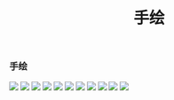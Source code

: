 ﻿---
layout: post
title: 手绘
categories: 手绘
description: 手绘
keywords: hand-paintedworks, 手绘
---

### 手绘

![](/images/posts/hand-paintedworks/pencilsketch/1.jpg)
![](/images/posts/hand-paintedworks/pencilsketch/2.jpg)
![](/images/posts/hand-paintedworks/pencilsketch/3.jpg)
![](/images/posts/hand-paintedworks/pencilsketch/4.jpg)
![](/images/posts/hand-paintedworks/pencilsketch/5.jpg)
![](/images/posts/hand-paintedworks/pencilsketch/6.jpg)
![](/images/posts/hand-paintedworks/pencilsketch/7.jpg)
![](/images/posts/hand-paintedworks/pencilsketch/8.jpg)
![](/images/posts/hand-paintedworks/pencilsketch/9.jpg)
![](/images/posts/hand-paintedworks/pencilsketch/10.jpg)
![](/images/posts/hand-paintedworks/pencilsketch/11.jpg)